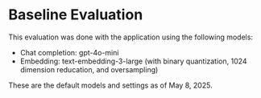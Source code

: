 # Baseline Evaluation

This evaluation was done with the application using the following models:

* Chat completion: gpt-4o-mini
* Embedding: text-embedding-3-large (with binary quantization, 1024 dimension reducation, and oversampling)

These are the default models and settings as of May 8, 2025.
